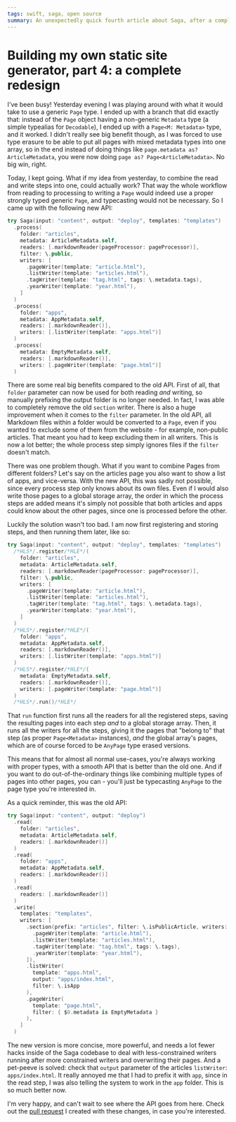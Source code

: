 ```yaml
---
tags: swift, saga, open source
summary: An unexpectedly quick fourth article about Saga, after a complete redesign of the API.
---
```


# Building my own static site generator, part 4: a complete redesign
I've been busy! Yesterday evening I was playing around with what it would take to use a generic `Page` type. I ended up with a branch that did exactly that: instead of the `Page` object having a non-generic `Metadata` type (a simple typealias for `Decodable`), I ended up with a `Page<M: Metadata>` type, and it worked. I didn't really see big benefit though, as I was forced to use type erasure to be able to put all pages with mixed metadata types into one array, so in the end instead of doing things like `page.metadata as? ArticleMetadata`, you were now doing `page as? Page<ArticleMetadata>`. No big win, right.

Today, I kept going. What if my idea from yesterday, to combine the read and write steps into one, could actually work? That way the whole workflow from reading to processing to writing a `Page` would indeed use a proper strongly typed generic `Page`, and typecasting would not be necessary. So I came up with the following new API:

``` swift
try Saga(input: "content", output: "deploy", templates: "templates")
  .process(
    folder: "articles",
    metadata: ArticleMetadata.self,
    readers: [.markdownReader(pageProcessor: pageProcessor)],
    filter: \.public,
    writers: [
      .pageWriter(template: "article.html"),
      .listWriter(template: "articles.html"),
      .tagWriter(template: "tag.html", tags: \.metadata.tags),
      .yearWriter(template: "year.html"),
    ]
  )
  .process(
    folder: "apps",
    metadata: AppMetadata.self,
    readers: [.markdownReader()],
    writers: [.listWriter(template: "apps.html")]
  )
  .process(
    metadata: EmptyMetadata.self,
    readers: [.markdownReader()],
    writers: [.pageWriter(template: "page.html")]
  )
```

There are some real big benefits compared to the old API. First of all, that `folder` parameter can now be used for both reading *and* writing, so manually prefixing the output folder is no longer needed. In fact, I was able to completely remove the old `section` writer. There is also a huge improvement when it comes to the `filter` parameter. In the old API, all Markdown files within a folder would be converted to a `Page`, even if you wanted to exclude some of them from the website - for example, non-public articles. That meant you had to keep excluding them in all writers. This is now a lot better; the whole process step simply ignores files if the `filter` doesn't match. 

There was one problem though. What if you want to combine Pages from different folders? Let's say on the articles page you also want to show a list of apps, and vice-versa. With the new API, this was sadly not possible, since every process step only knows about its own files. Even if I would also write those pages to a global storage array, the order in which the process steps are added means it's simply not possible that both articles and apps could know about the other pages, since one is processed before the other.

Luckily the solution wasn't too bad. I am now first registering and storing steps, and then running them later, like so:

``` swift
try Saga(input: "content", output: "deploy", templates: "templates")
  /*HLS*/.register/*HLE*/(
    folder: "articles",
    metadata: ArticleMetadata.self,
    readers: [.markdownReader(pageProcessor: pageProcessor)],
    filter: \.public,
    writers: [
      .pageWriter(template: "article.html"),
      .listWriter(template: "articles.html"),
      .tagWriter(template: "tag.html", tags: \.metadata.tags),
      .yearWriter(template: "year.html"),
    ]
  )
  /*HLS*/.register/*HLE*/(
    folder: "apps",
    metadata: AppMetadata.self,
    readers: [.markdownReader()],
    writers: [.listWriter(template: "apps.html")]
  )
  /*HLS*/.register/*HLE*/(
    metadata: EmptyMetadata.self,
    readers: [.markdownReader()],
    writers: [.pageWriter(template: "page.html")]
  )
  /*HLS*/.run()/*HLE*/
```

That `run` function first runs all the readers for all the registered steps, saving the resulting pages into each step *and* to a global storage array. Then, it runs all the writers for all the steps, giving it the pages that "belong to" that step (as proper `Page<Metadata>` instances), *and* the global array's pages, which are of course forced to be `AnyPage` type erased versions.

This means that for almost all normal use-cases, you're always working with proper types, with a smooth API that is better than the old one. And if you want to do out-of-the-ordinary things like combining multiple types of pages into other pages, you can - you'll just be typecasting `AnyPage` to the page type you're interested in.

As a quick reminder, this was the old API:

``` swift
try Saga(input: "content", output: "deploy")
  .read(
    folder: "articles",
    metadata: ArticleMetadata.self,
    readers: [.markdownReader()]
  )
  .read(
    folder: "apps",
    metadata: AppMetadata.self,
    readers: [.markdownReader()]
  )
  .read(
    readers: [.markdownReader()]
  )
  .write(
    templates: "templates",
    writers: [
      .section(prefix: "articles", filter: \.isPublicArticle, writers: [
        .pageWriter(template: "article.html"),
        .listWriter(template: "articles.html"),
        .tagWriter(template: "tag.html", tags: \.tags),
        .yearWriter(template: "year.html"),
      ]),
      .listWriter(
        template: "apps.html", 
        output: "apps/index.html", 
        filter: \.isApp
      ),
      .pageWriter(
        template: "page.html", 
        filter: { $0.metadata is EmptyMetadata }
      ),
    ]
  )
```

The new version is more concise, more powerful, and needs a lot fewer hacks inside of the Saga codebase to deal with less-constrained writers running after more constrained writers and overwriting their pages. And a pet-peeve is solved: check that `output` parameter of the articles `listWriter`: `apps/index.html`. It really annoyed me that I had to prefix it with `app`, since in the read step, I was also telling the system to work in the `app` folder. This is so much better now.
  
I'm very happy, and can't wait to see where the API goes from here. Check out the [pull request](https://github.com/loopwerk/Saga/pull/1) I created with these changes, in case you're interested.
